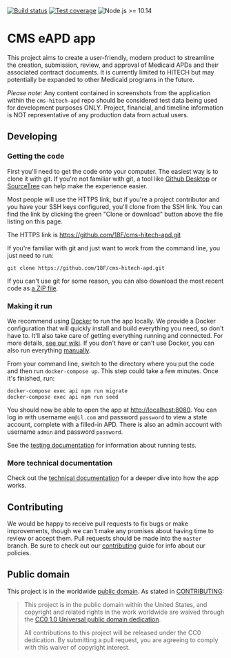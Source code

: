 [![Build status](https://img.shields.io/circleci/project/github/18F/cms-hitech-apd.svg)](https://circleci.com/gh/18F/workflows/cms-hitech-apd)
[![Test coverage](https://img.shields.io/codecov/c/github/18F/cms-hitech-apd.svg)](https://codecov.io/gh/18F/cms-hitech-apd)
![Node.js >= 10.14](https://img.shields.io/badge/node-%3E%3D%2010.14-brightgreen.svg)

# CMS eAPD app

This project aims to create a user-friendly, modern product to streamline the
creation, submission, review, and approval of Medicaid APDs and their
associated contract documents. It is currently limited to HITECH but may
potentially be expanded to other Medicaid programs in the future.

_Please note:_ Any content contained in screenshots from the application within
the `cms-hitech-apd` repo should be considered test data being used for
development purposes ONLY. Project, financial, and timeline information is NOT
representative of any production data from actual users.

## Developing

### Getting the code

First you'll need to get the code onto your computer. The easiest way is to
clone it with git. If you're not familiar with git, a tool like
[Github Desktop](https://desktop.github.com/) or
[SourceTree](https://www.sourcetreeapp.com/) can help make the experience
easier.

Most people will use the HTTPS link, but if you're a project contributor and
you have your SSH keys configured, you'll clone from the SSH link. You can
find the link by clicking the green "Clone or download" button above the file
listing on this page.

The HTTPS link is https://github.com/18F/cms-hitech-apd.git

If you're familiar with git and just want to work from the command line, you
just need to run:

```shell
git clone https://github.com/18F/cms-hitech-apd.git
```

If you can't use git for some reason, you can also download the most recent
code as [a ZIP file](https://github.com/18F/cms-hitech-apd/archive/master.zip).

### Making it run

We recommend using [Docker](https://www.docker.com) to run the app locally. We
provide a Docker configuration that will quickly install and build everything
you need, so don't have to. It'll also take care of getting everything running
and connected. For more details,
[see our wiki](https://github.com/18F/cms-hitech-apd/wiki/Dev%3A-Index#Docker).
If you don't have or can't use Docker, you can also run everything
[manually](https://github.com/18F/cms-hitech-apd/wiki/Dev%3A-Index#Manually).

From your command line, switch to the directory where you put the code and
then run `docker-compose up`. This step could take a few minutes. Once it's
finished, run:

```shell
docker-compose exec api npm run migrate
docker-compose exec api npm run seed
```

You should now be able to open the app at
[http://localhost:8080](http://localhost:8080). You can log in with username
`em@il.com` and password `password` to view a state account, complete with
a filled-in APD. There is also an admin account with username `admin` and
password `password`.

See the
[testing documentation](https://github.com/18F/cms-hitech-apd/wiki/Dev%3A-Testing)
for information about running tests.

### More technical documentation

Check out the
[technical documentation](https://github.com/18F/cms-hitech-apd/wiki/Dev%3A-Index)
for a deeper dive into how the app works.

## Contributing

We would be happy to receive pull requests to fix bugs or make improvements,
though we can't make any promises about having time to review or accept them.
Pull requests should be made into the `master` branch. Be sure to check out
our [contributing](CONTRIBUTING.md) guide for info about our policies.

## Public domain

This project is in the worldwide [public domain](LICENSE.md). As stated in
[CONTRIBUTING](CONTRIBUTING.md):

> This project is in the public domain within the United States, and copyright
> and related rights in the work worldwide are waived through the
> [CC0 1.0 Universal public domain dedication](https://creativecommons.org/publicdomain/zero/1.0/).
>
> All contributions to this project will be released under the CC0 dedication.
> By submitting a pull request, you are agreeing to comply with this waiver of
> copyright interest.
